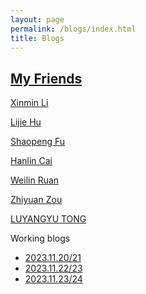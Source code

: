 ```yaml
---
layout: page
permalink: /blogs/index.html
title: Blogs
---
```


## <a href="{{ site.url }}/feed.xml">My Friends</a>

[Xinmin Li](https://safori.github.io/Lixinming.github.io/)

[Lijie Hu](https://sites.google.com/view/lijiehu/homepage)

[Shaopeng Fu](https://shaopengfu.me/)

[Hanlin Cai](https://caihanlin.com/)

[Weilin Ruan](https://rwlinno.github.io/)

[Zhiyuan Zou](https://yiyiyuan0225.github.io/)

[LUYANGYU TONG](https://supergrapee.github.io/)



 
Working blogs

- [2023.11.20/21](https://xll0328.github.io/blogs/2023.11.20,21)<br>
- [2023.11.22/23](https://xll0328.github.io/blogs/2023.11.22,23)<br>
- [2023.11.23/24](https://xll0328.github.io/blogs/2023.11.23,24)<br>
